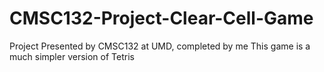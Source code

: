 # CMSC132-Project-Clear-Cell-Game
Project Presented by CMSC132 at UMD, completed by me
This game is a much simpler version of Tetris
